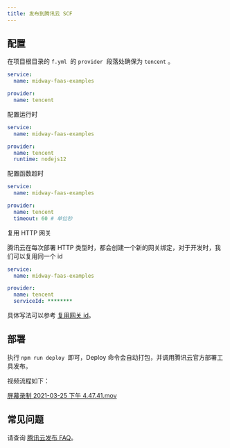 ```yaml
---
title: 发布到腾讯云 SCF
---
```


## 配置

在项目根目录的 `f.yml`  的 `provider`  段落处确保为 `tencent` 。

```yaml
service:
  name: midway-faas-examples

provider:
  name: tencent
```

配置运行时

```yaml
service:
  name: midway-faas-examples

provider:
  name: tencent
  runtime: nodejs12
```

配置函数超时

```yaml
service:
  name: midway-faas-examples

provider:
  name: tencent
  timeout: 60 # 单位秒
```

复用 HTTP 网关

腾讯云在每次部署 HTTP 类型时，都会创建一个新的网关绑定，对于开发时，我们可以复用同一个 id

```yaml
service:
  name: midway-faas-examples

provider:
  name: tencent
  serviceId: ********
```

具体写法可以参考 [复用网关 id](deploy_tencent_faq#NGqUs)。

## 部署

执行 `npm run deploy`  即可，Deploy 命令会自动打包，并调用腾讯云官方部署工具发布。

视频流程如下：

[屏幕录制 2021-03-25 下午 4.47.41.mov](https://www.yuque.com/attachments/yuque/0/2021/mov/501408/1616730670232-05605683-d88e-4e27-a393-9d8f2dfa489f.mov?_lake_card=%7B%22src%22%3A%22https%3A%2F%2Fwww.yuque.com%2Fattachments%2Fyuque%2F0%2F2021%2Fmov%2F501408%2F1616730670232-05605683-d88e-4e27-a393-9d8f2dfa489f.mov%22%2C%22name%22%3A%22%E5%B1%8F%E5%B9%95%E5%BD%95%E5%88%B62021-03-25+%E4%B8%8B%E5%8D%884.47.41.mov%22%2C%22size%22%3A19344722%2C%22type%22%3A%22video%2Fquicktime%22%2C%22ext%22%3A%22mov%22%2C%22status%22%3A%22done%22%2C%22uid%22%3A%221616730664011-0%22%2C%22progress%22%3A%7B%22percent%22%3A99%7D%2C%22percent%22%3A0%2C%22id%22%3A%22dWRP5%22%2C%22card%22%3A%22file%22%7D)

## 常见问题

请查询 [腾讯云发布 FAQ](deploy_tencent_faq)。
